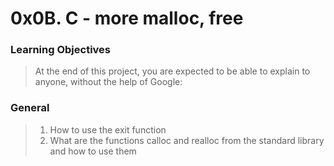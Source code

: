# 0x0B. C - more malloc, free
### Learning Objectives
> At the end of this project, you are expected to be able to explain to anyone, without the help of Google:

### General
> 1. How to use the exit function
> 1. What are the functions calloc and realloc from the standard library and how to use them
